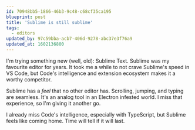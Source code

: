 ```yaml
---
id: 70948bb5-1866-46b3-9c48-c68cf35ca195
blueprint: post
title: 'Sublime is still sublime'
tags:
  - editors
updated_by: 97c59bba-acb7-406d-9278-abc37e3f76a9
updated_at: 1602136800
---
```

I'm trying something new (well, old): Sublime Text. Sublime was my favourite editor for years. It took me a while to not crave Sublime's speed in VS Code, but Code's intelligence and extension ecosystem makes it a worthy competitor.

Sublime has a *feel* that no other editor has. Scrolling, jumping, and typing are seamless. It's an analog tool in an Electron infested world. I miss that experience, so I'm giving it another go.

I already miss Code's intelligence, especially with TypeScript, but Sublime feels like coming home. Time will tell if it will last.